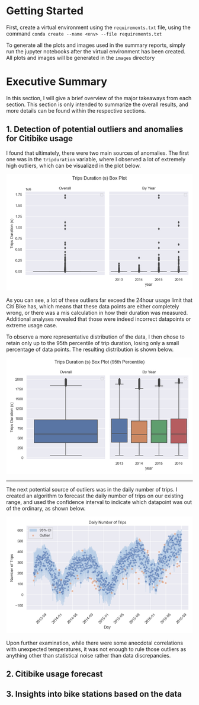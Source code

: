 # Getting Started

First, create a virtual environment using the `requirements.txt` file, using the command `conda create --name <env> --file requirements.txt`

To generate all the plots and images used in the summary reports, simply run the jupyter notebooks after the virtual environment has been created. All plots and images will be generated in the `images` directory

# Executive Summary

In this section, I will give a brief overview of the major takeaways from each section. This section is only intended to summarize the overall results, and more details can be found within the respective sections.

## 1. Detection of potential outliers and anomalies for Citibike usage

I found that ultimately, there were two main sources of anomalies. The first one was in the `tripduration` variable, where I observed a lot of extremely high outliers, which can be visualized in the plot below.

![trips-duration-outliers](./images/box-plot-all.png)

As you can see, a lot of these outliers far exceed the 24hour usage limit that Citi Bike has, which means that these data points are either completely wrong, or there was a mis calculation in how their duration was measured. Additional analyses revealed that those were indeed incorrect datapoints or extreme usage case.

To observe a more representative distribution of the data, I then chose to retain only up to the 95th percentile of trip duration, losing only a small percentage of data points. The resulting distribution is shown below.

![trips-duration-outliers](./images/box-plot-95th.png)

---

The next potential source of outliers was in the daily number of trips. I created an algorithm to forecast the daily number of trips on our existing range, and used the confidence interval to indicate which datapoint was out of the ordinary, as shown below.

![trips-duration-outliers](./images/daily_trips_outliers.png)

Upon further examination, while there were some anecdotal correlations with unexpected temperatures, it was not enough to rule those outliers as anything other than statistical noise rather than data discrepancies.

## 2. Citibike usage forecast

## 3. Insights into bike stations based on the data